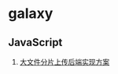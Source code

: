 # galaxy

## JavaScript

1. [大文件分片上传后端实现方案](https://github.com/gozero/galaxy/blob/develop/JavaScript/大文件分片上传/大文件分片上传后端实现思路.md)
